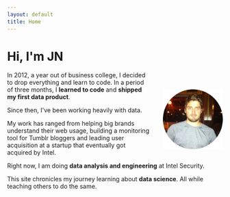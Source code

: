 ```yaml
---
layout: default
title: Home
---
```


# <strong>Hi, I'm JN</strong>

<img src="./public/jean-nicholas-hould.png" style="float:right;width:10em;margin-top:3em;margin-left:2em;">


<!-- Data Science -->
In 2012, a year out of business college, I decided to drop everything and learn to code. In a period of three months, I **learned to code** and **shipped my first data product**.

Since then, I've been working heavily with data.

My work has ranged from helping big brands understand their web usage, building a monitoring tool for Tumblr bloggers and leading user acquisition at a startup that eventually got acquired by Intel. 

Right now, I am doing **data analysis and engineering** at Intel Security.

This site chronicles my journey learning about **data science**. All while teaching others to do the same.
 

<!-- Convertkit - Start -->
<script async id="_ck_148263" src="https://forms.convertkit.com/148263?v=6"></script>    
<!-- Convertkit - End -->

